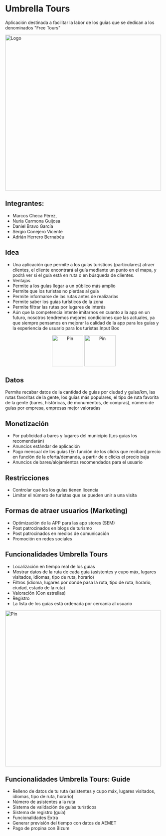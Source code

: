 # Umbrella Tours

Aplicación destinada a facilitar la labor de los guías que se dedican a los denominados "Free Tours"
<span style="display:block;text-align:center">
  
<img src="https://github.com/MCheca/UmbrellaTours/blob/master/Recursos%20gr%C3%A1ficos/PNG/LOGO.png" width="500" alt="Logo">


</span>

## Integrantes:
- Marcos Checa Pérez,
- Nuria Carmona Guijosa
- Daniel Bravo García
- Sergio Conejero Vicente
- Adrián Herrero Bernabéu

## Idea
- Una aplicación que permite a los guías turísticos (particulares) atraer clientes, el cliente encontrará al guía mediante un punto en el mapa, y podrá ver si el guía está en ruta o en búsqueda de clientes.
- Ventajas
- Permite a los guías llegar a un público más amplio
- Permite que los turistas no pierdas al guía
- Permite informarse de las rutas antes de realizarlas
- Permite saber los guías turísticos de la zona
- Permite filtrar las rutas por lugares de interés
- Aún que la competencia intente imitarnos en cuanto a la app en un futuro, nosotros tendremos mejores condiciones que las actuales, ya que siempre pensamos en mejorar la calidad de la app para los guías y la experiencia de usuario para los turistas.Input Box

<div style="text-align:center">
<img src="https://github.com/MCheca/UmbrellaTours/blob/master/Recursos%20gr%C3%A1ficos/PNG/PIN.png" width="100" alt="Pin">
<img src="https://github.com/MCheca/UmbrellaTours/blob/master/Recursos%20gr%C3%A1ficos/PNG/PIN-verde.png" width="100" alt="Pin">
</div>

## Datos
Permite recabar datos de la cantidad de guías por ciudad y guías/km, las rutas favoritas de la gente, los guías más populares, el tipo de ruta favorita de la gente (bares, históricas, de monumentos, de compras), número de guías por empresa, empresas mejor valoradas


## Monetización
- Por publicidad a bares y lugares del municipio (Los guías los recomendarán)
- Anuncios estándar de aplicación
- Pago mensual de los guías (En función de los clicks que reciban) precio en función de la oferta/demanda, a partir de x clicks el precio baja
- Anuncios de bares/alojamientos recomendados para el usuario 


## Restricciones
- Controlar que los los guías tienen licencia
- Limitar el número de turistas que se pueden unir a una visita




## Formas de atraer usuarios (Marketing)
- Optimización de la APP para las app stores (SEM)
- Post patrocinados en blogs de turismo
- Post patrocinados en medios de comunicación
- Promoción en redes sociales


## Funcionalidades Umbrella Tours
- Localización en tiempo real de los guías
- Mostrar datos de la ruta de cada guía (asistentes y cupo máx, lugares visitados, idiomas, tipo de ruta, horario)
- Filtros (idioma, lugares por donde pasa la ruta, tipo de ruta, horario, ciudad, estado de la ruta)
- Valoración (Con estrellas)  
- Registro
- La lista de los guías está ordenada por cercanía al usuario

<img src="https://github.com/MCheca/UmbrellaTours/blob/master/Recursos%20gr%C3%A1ficos/PNG/trozo_de_mapa.png" width="500" alt="Pin">

## Funcionalidades Umbrella Tours: Guide
- Relleno de datos de tu ruta (asistentes y cupo máx, lugares visitados, idiomas, tipo de ruta, horario)
- Número de asistentes a la ruta
- Sistema de validación de guías turísticos
- Sistema de registro (guía)
- Funcionalidades Extra
- Generar previsión del tiempo con datos de AEMET
- Pago de propina con Bizum



